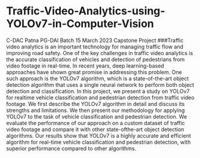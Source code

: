 # Traffic-Video-Analytics-using-YOLOv7-in-Computer-Vision
C-DAC Patna PG-DAI Batch 15 March 2023 Capstone Project
###Traffic video analytics is an important technology for managing traffic flow and improving road safety. One of the key challenges in traffic video analytics is the accurate classification of vehicles and detection of pedestrians from video footage in real-time. In recent years, deep learning-based approaches have shown great promise in addressing this problem. One such approach is the YOLOv7 algorithm, which is a state-of-the-art object detection algorithm that uses a single neural network to perform both object detection and classification. In this project, we present a study on YOLOv7 for realtime vehicle classification and pedestrian detection from traffic video footage. We first describe the YOLOv7 algorithm in detail and discuss its strengths and limitations. We then present our methodology for applying YOLOv7 to the task of vehicle classification and pedestrian detection. We evaluate the performance of our approach on a custom dataset of traffic video footage and compare it with other state-ofthe-art object detection algorithms. Our results show that YOLOv7 is a highly accurate and efficient algorithm for real-time vehicle classification and pedestrian detection, with superior performance compared to other algorithms.
